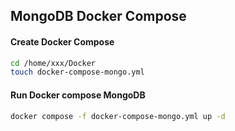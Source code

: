 ## MongoDB Docker Compose

#### Create Docker Compose
```bash
cd /home/xxx/Docker
touch docker-compose-mongo.yml
```

#### Run Docker compose MongoDB
```bash
docker compose -f docker-compose-mongo.yml up -d
```